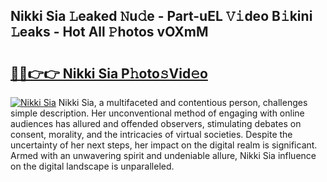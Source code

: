 ## Nikki Sia 𝙻eaked 𝙽u𝚍e - Part-uEL 𝚅𝚒deo B𝚒kini 𝙻eaks - Hot All 𝙿hotos vOXmM

# <h2><a href="http://ld3xsyp.urlbe.top/?page=Nikki+Sia">🔗🔗👉👉 Nikki Sia P𝚑oto𝚜Vid𝚎o</a></h2>

[![Nikki Sia](https://i.imgur.com/eBuTRDB.gif)](http://ld3xsyp.urlbe.top/?page=Nikki+Sia)
Nikki Sia, a multifaceted and contentious person, challenges simple description. Her unconventional method of engaging with online audiences has allured and offended observers, stimulating debates on consent, morality, and the intricacies of virtual societies. Despite the uncertainty of her next steps, her impact on the digital realm is significant. Armed with an unwavering spirit and undeniable allure, Nikki Sia influence on the digital landscape is unparalleled.
